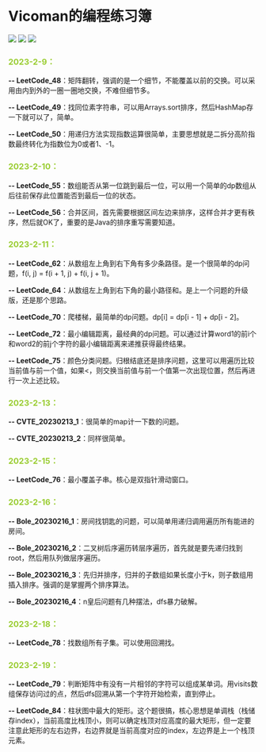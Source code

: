 # Vicoman的编程练习簿 

![](https://img.shields.io/badge/lanuage-Java-orange) ![](https://img.shields.io/badge/license-MIT-blue) ![](https://img.shields.io/badge/platform-leetcode-green)

### **<font color=YellowGreen >2023-2-9：</font>**

**-- LeetCode_48**：矩阵翻转，强调的是一个细节，不能覆盖以前的交换。可以采用由内到外的一圈一圈地交换，不难但细节多。

**-- LeetCode_49**：找同位素字符串，可以用Arrays.sort排序，然后HashMap存一下就可以了，简单。

**-- LeetCode_50**：用递归方法实现指数运算很简单，主要思想就是二拆分高阶指数最终转化为指数位为0或者1、-1。

### **<font color=YellowGreen>2023-2-10：</font>**

**-- LeetCode_55**：数组能否从第一位跳到最后一位，可以用一个简单的dp数组从后往前保存此位置能否到最后一位的状态。

**-- LeetCode_56**：合并区间，首先需要根据区间左边来排序，这样合并才更有秩序，然后就OK了，重要的是Java的排序重写需要知道。

### **<font color=YellowGreen>2023-2-11：</font>**

**-- LeetCode_62**：从数组左上角到右下角有多少条路径。是一个很简单的dp问题，f(i, j) = f(i + 1, j) + f(i, j + 1)。

**-- LeetCode_64**：从数组左上角到右下角的最小路径和。是上一个问题的升级版，还是那个思路。

**-- LeetCode_70**：爬楼梯，最简单的dp问题。dp[i] = dp[i - 1] + dp[i - 2]。

**-- LeetCode_72**：最小编辑距离，最经典的dp问题。可以通过计算word1的前i个和word2的前j个字符的最小编辑距离来递推获得最终结果。

**-- LeetCode_75**：颜色分类问题。归根结底还是排序问题，这里可以用遍历比较当前值与前一个值，如果<，则交换当前值与前一个值第一次出现位置，然后再进行一次上述比较。

### **<font color=YellowGreen>2023-2-13：</font>**

**-- CVTE_20230213_1**：很简单的map计一下数的问题。

**-- CVTE_20230213_2**：同样很简单。

### **<font color=YellowGreen>2023-2-15：</font>**

**-- LeetCode_76**：最小覆盖子串。核心是双指针滑动窗口。

### **<font color=YellowGreen>2023-2-16：</font>**

**-- Bole_20230216_1**：房间找钥匙的问题，可以简单用递归调用遍历所有能进的房间。

**-- Bole_20230216_2**：二叉树后序遍历转层序遍历，首先就是要先递归找到root，然后用队列做层序遍历。

**-- Bole_20230216_3**：先归并排序，归并的子数组如果长度小于k，则子数组用插入排序。强调的是掌握两个排序算法。

**-- Bole_20230216_4**：n皇后问题有几种摆法，dfs暴力破解。

### **<font color=YellowGreen>2023-2-18：</font>**

**-- LeetCode_78**：找数组所有子集。可以使用回溯找。

### **<font color=YellowGreen>2023-2-19：</font>**

**-- LeetCode_79**：判断矩阵中有没有一片相邻的字符可以组成某单词。用visits数组保存访问过的点，然后dfs回溯从第一个字符开始检索，直到停止。

**-- LeetCode_84**：柱状图中最大的矩形。这个题很搞，核心思想是单调栈（栈储存index），当前高度比栈顶小，则可以确定栈顶对应高度的最大矩形，但一定要注意此矩形的左右边界，右边界就是当前高度对应的index，左边界是上一个栈顶元素。